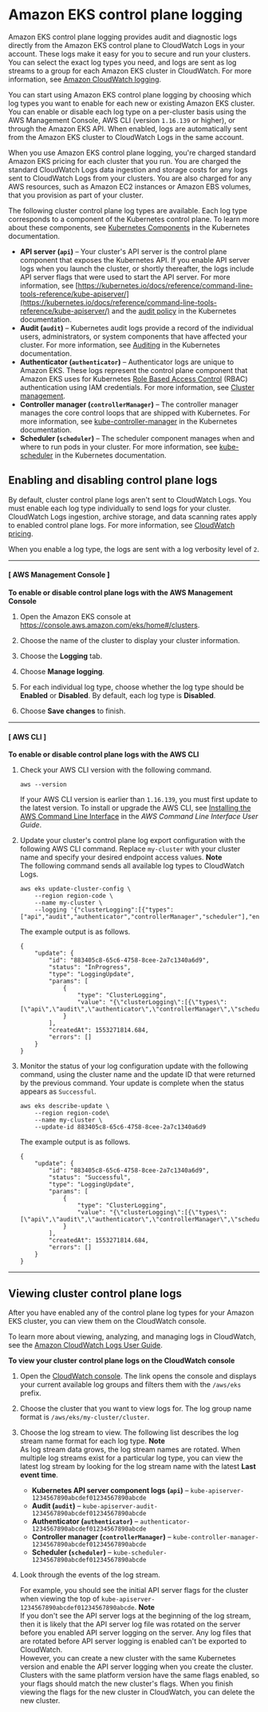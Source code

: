 # Amazon EKS control plane logging<a name="control-plane-logs"></a>

Amazon EKS control plane logging provides audit and diagnostic logs directly from the Amazon EKS control plane to CloudWatch Logs in your account\. These logs make it easy for you to secure and run your clusters\. You can select the exact log types you need, and logs are sent as log streams to a group for each Amazon EKS cluster in CloudWatch\. For more information, see [Amazon CloudWatch logging](https://docs.aws.amazon.com/AmazonCloudWatch/latest/logs/WhatIsCloudWatchLogs.html)\.

You can start using Amazon EKS control plane logging by choosing which log types you want to enable for each new or existing Amazon EKS cluster\. You can enable or disable each log type on a per\-cluster basis using the AWS Management Console, AWS CLI \(version `1.16.139` or higher\), or through the Amazon EKS API\. When enabled, logs are automatically sent from the Amazon EKS cluster to CloudWatch Logs in the same account\.

When you use Amazon EKS control plane logging, you're charged standard Amazon EKS pricing for each cluster that you run\. You are charged the standard CloudWatch Logs data ingestion and storage costs for any logs sent to CloudWatch Logs from your clusters\. You are also charged for any AWS resources, such as Amazon EC2 instances or Amazon EBS volumes, that you provision as part of your cluster\.

The following cluster control plane log types are available\. Each log type corresponds to a component of the Kubernetes control plane\. To learn more about these components, see [Kubernetes Components](https://kubernetes.io/docs/concepts/overview/components/) in the Kubernetes documentation\.
+ ****API server** \(`api`\)** – Your cluster's API server is the control plane component that exposes the Kubernetes API\. If you enable API server logs when you launch the cluster, or shortly thereafter, the logs include API server flags that were used to start the API server\. For more information, see [https://kubernetes.io/docs/reference/command-line-tools-reference/kube-apiserver/](https://kubernetes.io/docs/reference/command-line-tools-reference/kube-apiserver/) and the [audit policy](https://github.com/kubernetes/kubernetes/blob/master/cluster/gce/gci/configure-helper.sh#L1129-L1255) in the Kubernetes documentation\.
+ ****Audit** \(`audit`\)** – Kubernetes audit logs provide a record of the individual users, administrators, or system components that have affected your cluster\. For more information, see [Auditing](https://kubernetes.io/docs/tasks/debug-application-cluster/audit/) in the Kubernetes documentation\.
+ ****Authenticator** \(`authenticator`\)** – Authenticator logs are unique to Amazon EKS\. These logs represent the control plane component that Amazon EKS uses for Kubernetes [Role Based Access Control](https://kubernetes.io/docs/admin/authorization/rbac/) \(RBAC\) authentication using IAM credentials\. For more information, see [Cluster management](eks-managing.md)\.
+ ****Controller manager** \(`controllerManager`\)** – The controller manager manages the core control loops that are shipped with Kubernetes\. For more information, see [kube\-controller\-manager](https://kubernetes.io/docs/reference/command-line-tools-reference/kube-controller-manager/) in the Kubernetes documentation\.
+ ****Scheduler** \(`scheduler`\)** – The scheduler component manages when and where to run pods in your cluster\. For more information, see [kube\-scheduler](https://kubernetes.io/docs/reference/command-line-tools-reference/kube-scheduler/) in the Kubernetes documentation\.

## Enabling and disabling control plane logs<a name="enabling-control-plane-log-export"></a>

By default, cluster control plane logs aren't sent to CloudWatch Logs\. You must enable each log type individually to send logs for your cluster\. CloudWatch Logs ingestion, archive storage, and data scanning rates apply to enabled control plane logs\. For more information, see [CloudWatch pricing](http://aws.amazon.com/cloudwatch/pricing/)\.

When you enable a log type, the logs are sent with a log verbosity level of `2`\. 

------
#### [ AWS Management Console ]

**To enable or disable control plane logs with the AWS Management Console**

1. Open the Amazon EKS console at [https://console\.aws\.amazon\.com/eks/home\#/clusters](https://console.aws.amazon.com/eks/home#/clusters)\.

1. Choose the name of the cluster to display your cluster information\.

1. Choose the **Logging** tab\.

1. Choose **Manage logging**\.

1. For each individual log type, choose whether the log type should be **Enabled** or **Disabled**\. By default, each log type is **Disabled**\.

1. Choose **Save changes** to finish\.

------
#### [ AWS CLI ]

**To enable or disable control plane logs with the AWS CLI**

1. Check your AWS CLI version with the following command\.

   ```
   aws --version
   ```

   If your AWS CLI version is earlier than `1.16.139`, you must first update to the latest version\. To install or upgrade the AWS CLI, see [Installing the AWS Command Line Interface](https://docs.aws.amazon.com/cli/latest/userguide/installing.html) in the *AWS Command Line Interface User Guide*\.

1. Update your cluster's control plane log export configuration with the following AWS CLI command\. Replace `my-cluster` with your cluster name and specify your desired endpoint access values\.
**Note**  
The following command sends all available log types to CloudWatch Logs\.

   ```
   aws eks update-cluster-config \
       --region region-code \
       --name my-cluster \
       --logging '{"clusterLogging":[{"types":["api","audit","authenticator","controllerManager","scheduler"],"enabled":true}]}'
   ```

   The example output is as follows\.

   ```
   {
       "update": {
           "id": "883405c8-65c6-4758-8cee-2a7c1340a6d9",
           "status": "InProgress",
           "type": "LoggingUpdate",
           "params": [
               {
                   "type": "ClusterLogging",
                   "value": "{\"clusterLogging\":[{\"types\":[\"api\",\"audit\",\"authenticator\",\"controllerManager\",\"scheduler\"],\"enabled\":true}]}"
               }
           ],
           "createdAt": 1553271814.684,
           "errors": []
       }
   }
   ```

1. Monitor the status of your log configuration update with the following command, using the cluster name and the update ID that were returned by the previous command\. Your update is complete when the status appears as `Successful`\.

   ```
   aws eks describe-update \
       --region region-code\
       --name my-cluster \
       --update-id 883405c8-65c6-4758-8cee-2a7c1340a6d9
   ```

   The example output is as follows\.

   ```
   {
       "update": {
           "id": "883405c8-65c6-4758-8cee-2a7c1340a6d9",
           "status": "Successful",
           "type": "LoggingUpdate",
           "params": [
               {
                   "type": "ClusterLogging",
                   "value": "{\"clusterLogging\":[{\"types\":[\"api\",\"audit\",\"authenticator\",\"controllerManager\",\"scheduler\"],\"enabled\":true}]}"
               }
           ],
           "createdAt": 1553271814.684,
           "errors": []
       }
   }
   ```

------

## Viewing cluster control plane logs<a name="viewing-control-plane-logs"></a>

After you have enabled any of the control plane log types for your Amazon EKS cluster, you can view them on the CloudWatch console\.

To learn more about viewing, analyzing, and managing logs in CloudWatch, see the [Amazon CloudWatch Logs User Guide](https://docs.aws.amazon.com/AmazonCloudWatch/latest/logs/)\.

**To view your cluster control plane logs on the CloudWatch console**

1. Open the [CloudWatch console](https://console.aws.amazon.com/cloudwatch/home#logs:prefix=/aws/eks)\. The link opens the console and displays your current available log groups and filters them with the `/aws/eks` prefix\.

1. Choose the cluster that you want to view logs for\. The log group name format is `/aws/eks/my-cluster/cluster`\.

1. Choose the log stream to view\. The following list describes the log stream name format for each log type\.
**Note**  
As log stream data grows, the log stream names are rotated\. When multiple log streams exist for a particular log type, you can view the latest log stream by looking for the log stream name with the latest **Last event time**\.
   + **Kubernetes API server component logs \(`api`\)** – `kube-apiserver-1234567890abcdef01234567890abcde`
   + **Audit \(`audit`\)** – `kube-apiserver-audit-1234567890abcdef01234567890abcde`
   + **Authenticator \(`authenticator`\)** – `authenticator-1234567890abcdef01234567890abcde`
   + **Controller manager \(`controllerManager`\)** – `kube-controller-manager-1234567890abcdef01234567890abcde`
   + **Scheduler \(`scheduler`\)** – `kube-scheduler-1234567890abcdef01234567890abcde`

1. Look through the events of the log stream\.

   For example, you should see the initial API server flags for the cluster when viewing the top of `kube-apiserver-1234567890abcdef01234567890abcde`\.
**Note**  
If you don't see the API server logs at the beginning of the log stream, then it is likely that the API server log file was rotated on the server before you enabled API server logging on the server\. Any log files that are rotated before API server logging is enabled can't be exported to CloudWatch\.   
However, you can create a new cluster with the same Kubernetes version and enable the API server logging when you create the cluster\. Clusters with the same platform version have the same flags enabled, so your flags should match the new cluster's flags\. When you finish viewing the flags for the new cluster in CloudWatch, you can delete the new cluster\.